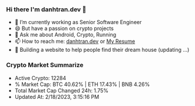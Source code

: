 ### Hi there I'm danhtran.dev 👋

- 🔭 I’m currently working as Senior Software Engineer
- 😄 But have a passion on crypto projects
- 💬 Ask me about Android, Crypto, Running 
- 📫 How to reach me: <a href="https://danhtran.dev" target="_blank">danhtran.dev</a> or <a href="Dan-Resume.pdf" target="_blank">My Resume</a>
- 🌱 Building a website to help people find their dream house (updating ...)

### Crypto Market Summarize
- Active Crypto: 12284
- % Market Cap: BTC 40.62% | ETH 17.43% | BNB 4.26%
- Total Market Cap Changed 24h: 1.75%
- Updated At: 2/18/2023, 3:15:16 PM
